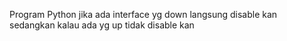 Program Python jika ada interface yg down langsung disable kan sedangkan kalau ada yg up tidak disable kan
